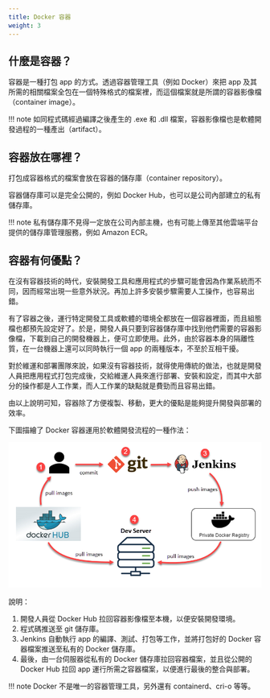 ```yaml
---
title: Docker 容器
weight: 3
---
```


## 什麼是容器？

容器是一種打包 app 的方式。透過容器管理工具（例如 Docker）來把 app 及其所需的相關檔案全包在一個特殊格式的檔案裡，而這個檔案就是所謂的容器影像檔（container image）。

!!! note
    如同程式碼經過編譯之後產生的 .exe 和 .dll 檔案，容器影像檔也是軟體開發過程的一種產出（artifact）。

## 容器放在哪裡？

打包成容器格式的檔案會放在容器的儲存庫（container repository）。

容器儲存庫可以是完全公開的，例如 Docker Hub，也可以是公司內部建立的私有儲存庫。

!!! note
    私有儲存庫不見得一定放在公司內部主機，也有可能上傳至其他雲端平台提供的儲存庫管理服務，例如 Amazon ECR。

## 容器有何優點？

在沒有容器技術的時代，安裝開發工具和應用程式的步驟可能會因為作業系統而不同，因而經常出現一些意外狀況。再加上許多安裝步驟需要人工操作，也容易出錯。

有了容器之後，運行特定開發工具或軟體的環境全都放在一個容器裡面，而且組態檔也都預先設定好了。於是，開發人員只要到容器儲存庫中找到他們需要的容器影像檔，下載到自己的開發機器上，便可立即使用。此外，由於容器本身的隔離性質，在一台機器上還可以同時執行一個 app 的兩種版本，不至於互相干擾。

對於維運和部署團隊來說，如果沒有容器技術，就得使用傳統的做法，也就是開發人員把應用程式打包完成後，交給維運人員來進行部署、安裝和設定，而其中大部分的操作都是人工作業，而人工作業的缺點就是費勁而且容易出錯。

由以上說明可知，容器除了方便複製、移動，更大的優點是能夠提升開發與部署的效率。

下圖描繪了 Docker 容器運用於軟體開發流程的一種作法：

![](images/docker-dev-flow.png)

說明：

1. 開發人員從 Docker Hub 拉回容器影像檔至本機，以便安裝開發環境。
2. 程式碼推送至 git 儲存庫。
3. Jenkins 自動執行 app 的編譯、測試、打包等工作，並將打包好的 Docker 容器檔案推送至私有的 Docker 儲存庫。
4. 最後，由一台伺服器從私有的 Docker 儲存庫拉回容器檔案，並且從公開的 Docker Hub 拉回 app 運行所需之容器檔案，以便進行最後的整合與部署。

!!! note
    Docker 不是唯一的容器管理工具，另外還有 containerd、cri-o 等等。
